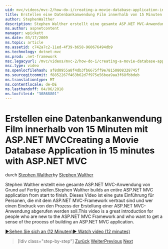 ```yaml
---
uid: mvc/videos/mvc-2/how-do-i/creating-a-movie-database-application-in-15-minutes-with-aspnet-mvc
title: Erstellen eine Datenbankanwendung Film innerhalb von 15 Minuten mit ASP.NET MVC | Microsoft Docs
author: StephenWalther
description: Stephen Walther erstellt eine gesamte ASP.NET MVC-Anwendung von Grund auf Fertig stellen. Dieses Video ist eine gute Einführung für Personen, die das ASP.NET MVC-f...
ms.author: aspnetcontent
manager: wpickett
ms.date: 03/17/2009
ms.topic: article
ms.assetid: c742a7c2-11ed-4f39-b658-960676494db9
ms.technology: dotnet-mvc
ms.prod: .net-framework
msc.legacyurl: /mvc/videos/mvc-2/how-do-i/creating-a-movie-database-application-in-15-minutes-with-aspnet-mvc
msc.type: video
ms.openlocfilehash: af8d0955a8f4db3fb6675ff9e78150808328745f
ms.sourcegitcommit: f8852267f463b62d7f975e56bea9aa3f68fbbdeb
ms.translationtype: MT
ms.contentlocale: de-DE
ms.lasthandoff: 04/06/2018
ms.locfileid: "30868801"
---
```

<a name="creating-a-movie-database-application-in-15-minutes-with-aspnet-mvc"></a><span data-ttu-id="cb0e2-104">Erstellen eine Datenbankanwendung Film innerhalb von 15 Minuten mit ASP.NET MVC</span><span class="sxs-lookup"><span data-stu-id="cb0e2-104">Creating a Movie Database Application in 15 minutes with ASP.NET MVC</span></span>
====================
<span data-ttu-id="cb0e2-105">durch [Stephen Walther](https://github.com/StephenWalther)</span><span class="sxs-lookup"><span data-stu-id="cb0e2-105">by [Stephen Walther](https://github.com/StephenWalther)</span></span>

<span data-ttu-id="cb0e2-106">Stephen Walther erstellt eine gesamte ASP.NET MVC-Anwendung von Grund auf Fertig stellen.</span><span class="sxs-lookup"><span data-stu-id="cb0e2-106">Stephen Walther builds an entire ASP.NET MVC application from start to finish.</span></span> <span data-ttu-id="cb0e2-107">Dieses Video ist eine gute Einführung für Personen, die mit dem ASP.NET MVC-Framework vertraut sind und wer einen Eindruck von den Prozess der Erstellung einer ASP.NET MVC-Anwendung abgerufen werden soll.</span><span class="sxs-lookup"><span data-stu-id="cb0e2-107">This video is a great introduction for people who are new to the ASP.NET MVC Framework and who want to get a sense of the process of building an ASP.NET MVC application.</span></span>

[<span data-ttu-id="cb0e2-108">&#9654;Sehen Sie sich an (12 Minuten)</span><span class="sxs-lookup"><span data-stu-id="cb0e2-108">&#9654; Watch video (12 minutes)</span></span>](https://channel9.msdn.com/Blogs/ASP-NET-Site-Videos/creating-a-movie-database-application-in-15-minutes-with-aspnet-mvc)

> [!div class="step-by-step"]
> <span data-ttu-id="cb0e2-109">[Zurück](creating-a-tasklist-application-with-aspnet-mvc.md)
> [Weiter](understanding-models-views-and-controllers.md)</span><span class="sxs-lookup"><span data-stu-id="cb0e2-109">[Previous](creating-a-tasklist-application-with-aspnet-mvc.md)
[Next](understanding-models-views-and-controllers.md)</span></span>
